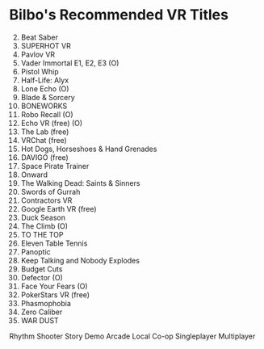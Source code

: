 # Bilbo's Recommended VR Titles
2.	Beat Saber
3.	SUPERHOT VR
4.	Pavlov VR
5.	Vader Immortal E1, E2, E3 (O)
6.	Pistol Whip
7.	Half-Life: Alyx
8.	Lone Echo (O)
9.	Blade & Sorcery
10.	BONEWORKS
11.	Robo Recall (O)
12.	Echo VR (free) (O)
13.	The Lab (free)
14.	VRChat (free)
15.	Hot Dogs, Horseshoes & Hand Grenades
16.	DAVIGO (free)
17.	Space Pirate Trainer
18.	Onward
19.	The Walking Dead: Saints & Sinners
20.	Swords of Gurrah
21.	Contractors VR
22.	Google Earth VR (free)
23.	Duck Season
24.	The Climb (O)
25.	TO THE TOP
26.	Eleven Table Tennis
27.	Panoptic
28.	Keep Talking and Nobody Explodes
29.	Budget Cuts
30.	Defector (O)
31.	Face Your Fears (O)
32.	PokerStars VR (free)
33.	Phasmophobia
34.	Zero Caliber
35.	WAR DUST


Rhythm
Shooter
Story
Demo
Arcade
Local Co-op
Singleplayer
Multiplayer






